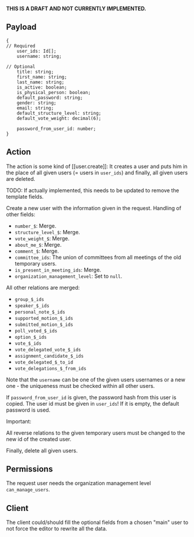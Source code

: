 **THIS IS A DRAFT AND NOT CURRENTLY IMPLEMENTED.**

## Payload
```
{
// Required
    user_ids: Id[];
    username: string;

// Optional
    title: string;
    first_name: string;
    last_name: string;
    is_active: boolean;
    is_physical_person: boolean;
    default_password: string;
    gender: string;
    email: string;
    default_structure_level: string;
    default_vote_weight: decimal(6);

    password_from_user_id: number;
}
```

## Action
The action is some kind of [[user.create]]: It creates a user and puts him in the place of all given
users (= users in `user_ids`) and finally, all given users are deleted.

TODO: If actually implemented, this needs to be updated to remove the template fields.

Create a new user with the information given in the request. Handling of other fields:
- `number_$`: Merge.
- `structure_level_$`: Merge.
- `vote_weight_$`: Merge.
- `about_me_$`: Merge.
- `comment_$`: Merge.
- `committee_ids`: The union of committees from all meetings of the old temporary users.
- `is_present_in_meeting_ids`: Merge.
- `organization_management_level`: Set to `null`.

All other relations are merged:
- `group_$_ids`
- `speaker_$_ids`
- `personal_note_$_ids`
- `supported_motion_$_ids`
- `submitted_motion_$_ids`
- `poll_voted_$_ids`
- `option_$_ids`
- `vote_$_ids`
- `vote_delegated_vote_$_ids`
- `assignment_candidate_$_ids`
- `vote_delegated_$_to_id`
- `vote_delegations_$_from_ids`

Note that the `username` can be one of the given users usernames or a new one - the uniqueness must be checked within all other users.

If `password_from_user_id` is given, the password hash from this user is copied. The user id must be given in `user_ids`! If it is empty, the default password is used. 

Important:

All reverse relations to the given temporary users must be changed to the new id of the created user.

Finally, delete all given users.

## Permissions
The request user needs the organization management level `can_manage_users`.

## Client

The client could/should fill the optional fields from a chosen "main" user to not force the editor to rewrite all the data.